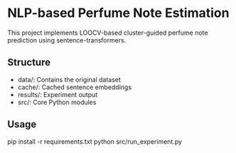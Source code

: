 ﻿# NLP-based Perfume Note Estimation

This project implements LOOCV-based cluster-guided perfume note prediction using sentence-transformers.

## Structure

- data/: Contains the original dataset
- cache/: Cached sentence embeddings
- results/: Experiment output
- src/: Core Python modules

## Usage

pip install -r requirements.txt
python src/run_experiment.py
